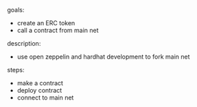 goals: 
- create an ERC token
- call a contract from main net 

description:
- use open zeppelin and hardhat development to fork main net 

steps: 
- make a contract
- deploy contract
- connect to main net 